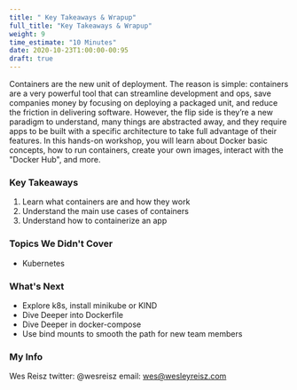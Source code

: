 ```yaml
---
title: " Key Takeaways & Wrapup"
full_title: "Key Takeaways & Wrapup"
weight: 9
time_estimate: "10 Minutes"
date: 2020-10-23T1:00:00-00:95
draft: true
---
```


Containers are the new unit of deployment. The reason is simple: containers are a very powerful tool that can streamline development and ops, save companies money by focusing on deploying a packaged unit, and reduce the friction in delivering software. However, the flip side is they’re a new paradigm to understand, many things are abstracted away, and they require apps to be built with a specific architecture to take full advantage of their features. In this hands-on workshop, you will learn about Docker basic concepts, how to run containers, create your own images, interact with the "Docker Hub", and more.

### Key Takeaways
1. Learn what containers are and how they work
1. Understand the main use cases of containers
1. Understand how to containerize an app

### Topics We Didn't Cover
* Kubernetes

### What's Next
* Explore k8s, install minikube or KIND
* Dive Deeper into Dockerfile
* Dive Deeper in docker-compose
* Use bind mounts to smooth the path for new team members 


### My Info
Wes Reisz
twitter: @wesreisz
email: wes@wesleyreisz.com
